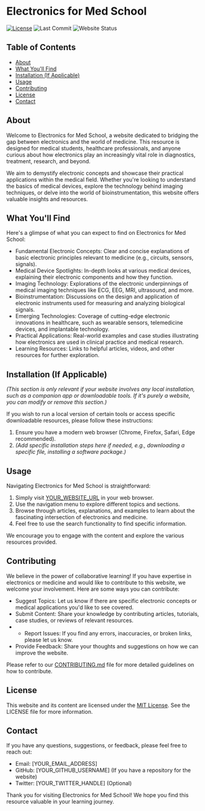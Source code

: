 # Electronics for Med School

[![License](https://img.shields.io/badge/License-MIT-yellow.svg)](https://opensource.org/licenses/MIT)
![Last Commit](https://img.shields.io/github/last-commit/YOUR_GITHUB_USERNAME/YOUR_REPO_NAME)
![Website Status](https://img.shields.io/website/https/YOUR_WEBSITE_URL.svg?down_color=red&up_color=brightgreen)

## Table of Contents

- [About](#about)
- [What You'll Find](#what-youll-find)
- [Installation (If Applicable)](#installation-if-applicable)
- [Usage](#usage)
- [Contributing](#contributing)
- [License](#license)
- [Contact](#contact)

## About

Welcome to Electronics for Med School, a website dedicated to bridging the gap between electronics and the world of medicine. This resource is designed for medical students, healthcare professionals, and anyone curious about how electronics play an increasingly vital role in diagnostics, treatment, research, and beyond.

We aim to demystify electronic concepts and showcase their practical applications within the medical field. Whether you're looking to understand the basics of medical devices, explore the technology behind imaging techniques, or delve into the world of bioinstrumentation, this website offers valuable insights and resources.

## What You'll Find

Here's a glimpse of what you can expect to find on Electronics for Med School:

* Fundamental Electronic Concepts: Clear and concise explanations of basic electronic principles relevant to medicine (e.g., circuits, sensors, signals).
* Medical Device Spotlights: In-depth looks at various medical devices, explaining their electronic components and how they function.
* Imaging Technology: Explorations of the electronic underpinnings of medical imaging techniques like ECG, EEG, MRI, ultrasound, and more.
* Bioinstrumentation: Discussions on the design and application of electronic instruments used for measuring and analyzing biological signals.
* Emerging Technologies: Coverage of cutting-edge electronic innovations in healthcare, such as wearable sensors, telemedicine devices, and implantable technology.
* Practical Applications: Real-world examples and case studies illustrating how electronics are used in clinical practice and medical research.
* Learning Resources: Links to helpful articles, videos, and other resources for further exploration.

## Installation (If Applicable)

*(This section is only relevant if your website involves any local installation, such as a companion app or downloadable tools. If it's purely a website, you can modify or remove this section.)*

If you wish to run a local version of certain tools or access specific downloadable resources, please follow these instructions:

1.  Ensure you have a modern web browser (Chrome, Firefox, Safari, Edge recommended).
2.  *(Add specific installation steps here if needed, e.g., downloading a specific file, installing a software package.)*

## Usage

Navigating Electronics for Med School is straightforward:

1.  Simply visit [YOUR_WEBSITE_URL](YOUR_WEBSITE_URL) in your web browser.
2.  Use the navigation menu to explore different topics and sections.
3.  Browse through articles, explanations, and examples to learn about the fascinating intersection of electronics and medicine.
4.  Feel free to use the search functionality to find specific information.

We encourage you to engage with the content and explore the various resources provided.

## Contributing

We believe in the power of collaborative learning! If you have expertise in electronics or medicine and would like to contribute to this website, we welcome your involvement. Here are some ways you can contribute:

* Suggest Topics: Let us know if there are specific electronic concepts or medical applications you'd like to see covered.
* Submit Content: Share your knowledge by contributing articles, tutorials, case studies, or reviews of relevant resources.
* * Report Issues: If you find any errors, inaccuracies, or broken links, please let us know.
* Provide Feedback: Share your thoughts and suggestions on how we can improve the website.

Please refer to our [CONTRIBUTING.md](CONTRIBUTING.md) file for more detailed guidelines on how to contribute.

## License

This website and its content are licensed under the [MIT License](LICENSE). See the LICENSE file for more information.

## Contact

If you have any questions, suggestions, or feedback, please feel free to reach out:

* Email: [YOUR_EMAIL_ADDRESS]
* GitHub: [YOUR_GITHUB_USERNAME] (If you have a repository for the website)
* Twitter: [YOUR_TWITTER_HANDLE] (Optional)

Thank you for visiting Electronics for Med School! We hope you find this resource valuable in your learning journey.
